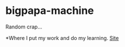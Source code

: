 # bigpapa-machine
Random crap...

*Where I put my work and do my learning.
[Site](https://mgm-source.github.io/bigpapa-machine/index.html)
